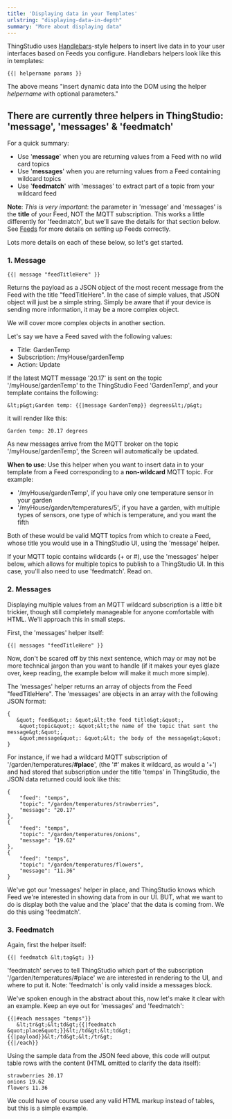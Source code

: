 ```yaml
---
title: 'Displaying data in your Templates'
urlstring: "displaying-data-in-depth"
summary: "More about displaying data"
---
```



ThingStudio uses <a href="http://handlebarsjs.com/" target="_blank">Handlebars</a>-style helpers to insert live data in to your user interfaces based on Feeds you configure. Handlebars helpers look like this in templates:

    {{| helpername params }} 

The above means "insert dynamic data into the DOM using the helper _helpername_ with optional parameters."

## There are currently three helpers in ThingStudio: 'message', 'messages' & 'feedmatch'

For a quick summary:

* Use '**message**' when you are returning values from a Feed with no wild card topics
* Use '**messages**' when you are returning values from a Feed containing wildcard topics
* Use '**feedmatch**' with 'messages' to extract part of a topic from your wildcard feed

**Note**: *This is very important*: the parameter in 'message' and 'messages' is the **title** of your Feed, NOT the MQTT subscription. This works a little differently for 'feedmatch', but we'll save the details for that section below. See <a href="/docs/feeds">Feeds</a> for more details on setting up Feeds correctly.

Lots more details on each of these below, so let's get started.

### 1. Message

    {{| message "feedTitleHere" }}

Returns the payload as a JSON object of the most recent message from the Feed with the title "feedTitleHere". In the case of simple values, that JSON object will just be a simple string. Simply be aware that if your device is sending more information, it may be a more complex object.

We will cover more complex objects in another section.

Let's say we have a Feed saved with the following values:

* Title: GardenTemp
* Subscription: /myHouse/gardenTemp
* Action: Update

If the latest MQTT message  '20.17' is sent on the topic '/myHouse/gardenTemp' to the ThingStudio Feed  'GardenTemp', and  your template contains the following:

    &lt;p&gt;Garden temp: {{|message GardenTemp}} degrees&lt;/p&gt;

it will render like this:

    Garden temp: 20.17 degrees

As new messages arrive from the MQTT broker on the topic '/myHouse/gardenTemp', the Screen will automatically be updated.

**When to use**: Use this helper when you want to insert data in to your template from a Feed corresponding to a **non-wildcard** MQTT topic. For example:

* '/myHouse/gardenTemp', if you have only one temperature sensor in your garden
* '/myHouse/garden/temperatures/5', if you have a garden, with multiple types of sensors, one type of which is temperature, and you want the fifth

Both of these would be valid MQTT topics from which to create a Feed, whose title you would use in a ThingStudio UI, using the 'message' helper.

If your MQTT topic contains wildcards (+ or #), use the 'messages' helper below, which allows for multiple topics to publish to a ThingStudio UI. In this case, you'll also need to use 'feedmatch'. Read on.

### 2. Messages

Displaying multiple values from an MQTT wildcard subscription is a little bit trickier, though still completely manageable for anyone comfortable with HTML. We'll approach this in small steps.

First, the 'messages' helper itself:

    {{| messages "feedTitleHere" }}

Now, don't be scared off by this next sentence, which may or may not be more technical jargon than you want to handle (if it makes your eyes glaze over, keep reading, the example below will make it much more simple).

The 'messages' helper returns an array of objects from the Feed "feedTitleHere". The 'messages' are objects in an array with the following JSON format:

    {
       &quot; feed&quot;: &quot;&lt;the feed title&gt;&quot;,
        &quot;topic&quot;: &quot;&lt;the name of the topic that sent the message&gt;&quot;,
        &quot;message&quot;: &quot;&lt; the body of the message&gt;&quot;
    }

For instance, if we had a wildcard MQTT subscription of '/garden/temperatures/**#place**', (the '#' makes it wildcard, as would a '+') and had stored that subscription under the title 'temps' in ThingStudio, the JSON data returned could look like this:

    {
        "feed": "temps",
        "topic": "/garden/temperatures/strawberries",
        "message": "20.17"
    },
    {
        "feed": "temps",
        "topic": "/garden/temperatures/onions",
        "message": "19.62"
    },
    {
        "feed": "temps",
        "topic": "/garden/temperatures/flowers",
        "message": "11.36"
    }

We've got our 'messages' helper in place, and ThingStudio knows which Feed we're interested in showing data from in our UI. BUT, what we want to do is display both the value and the 'place' that the data is coming from. We do this using 'feedmatch'.

### 3. Feedmatch

Again, first the helper itself:

    {{| feedmatch &lt;tag&gt; }}

'feedmatch' serves to tell ThingStudio which part of the subscription '/garden/temperatures/#place' we are interested in rendering to the UI, and where to put it. Note: 'feedmatch' is only valid inside a messages block.

We've spoken enough in the abstract about this, now let's make it clear with an example. Keep an eye out for 'messages' and 'feedmatch':

    {{|#each messages "temps"}}
       &lt;tr&gt;&lt;td&gt;{{|feedmatch &quot;place&quot;}}&lt;/td&gt;&lt;td&gt;{{|payload}}&lt;/td&gt;&lt;/tr&gt;
    {{|/each}}

Using the sample data from the JSON feed above, this code will output table rows with the content (HTML omitted to clarify the data itself):

    strawberries 20.17
    onions 19.62
    flowers 11.36

We could have of course used any valid HTML markup instead of tables, but this is a simple example.